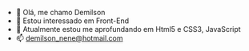 - 👋 Olá, me chamo Demilson
- 👀 Estou interessado em Front-End
- 🌱 Atualmente estou me aprofundando em Html5 e CSS3, JavaScript
- 📫 demilson_nene@hotmail.com

